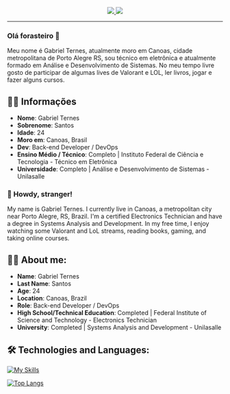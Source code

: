 <div align="center">
    <a target='_blank' href="https://www.linkedin.com/in/gabrielternes/">
        <img src="https://img.shields.io/badge/LinkedIn-0077B5?style=for-the-badge&logo=linkedin&logoColor=white">
    </a>
    </a>
  <a target='_blank' href="https://drive.google.com/file/d/1xLEQ9O1qIOewTvez7p58ZRabojEFeWGb/view?usp=sharing">
        <img src="https://img.shields.io/badge/Curriculo-4285F4?style=for-the-badge&logo=googledrive&logoColor=white">
    </a>
</div>

<hr>

### Olá forasteiro 🤠

Meu nome é Gabriel Ternes, atualmente moro em Canoas, cidade metropolitana de Porto Alegre RS, sou técnico em eletrônica e atualmente formado em Análise e Desenvolvimento de Sistemas. No meu tempo livre gosto de participar de algumas lives de Valorant e LOL, ler livros, jogar e fazer alguns cursos.

## 🖖🏽 Informações

* **Nome**: Gabriel Ternes
* **Sobrenome**: Santos
* **Idade**: 24
* **Moro em**: Canoas, Brasil
* **Dev**: Back-end Developer / DevOps
* **Ensino Médio / Técnico**: Completo | Instituto Federal de Ciência e Tecnologia - Técnico em Eletrônica
* **Universidade**: Completo | Análise e Desenvolvimento de Sistemas - Unilasalle
   

### 🤠 Howdy, stranger!
My name is Gabriel Ternes. I currently live in Canoas, a metropolitan city near Porto Alegre, RS, Brazil. I'm a certified Electronics Technician and have a degree in Systems Analysis and Development. In my free time, I enjoy watching some Valorant and LoL streams, reading books, gaming, and taking online courses.

## 🖖🏽 About me:

* **Name**: Gabriel Ternes
* **Last Name**: Santos
* **Age**: 24
* **Location**: Canoas, Brazil
* **Role**: Back-end Developer / DevOps
* **High School/Technical Education**: Completed | Federal Institute of Science and Technology - Electronics Technician
* **University**: Completed | Systems Analysis and Development - Unilasalle

## 🛠️ Technologies and Languages:<br>
[![My Skills](https://skillicons.dev/icons?i=cs,dotnet,postgres,docker,azure,postman,git,js,react)](https://skillicons.dev)

[![Top Langs](https://github-readme-stats.vercel.app/api/top-langs/?username=GabrielTernesSan&layout=compact&theme=radical)](https://github.com/GabrielTernesSan/github-readme-stats)
